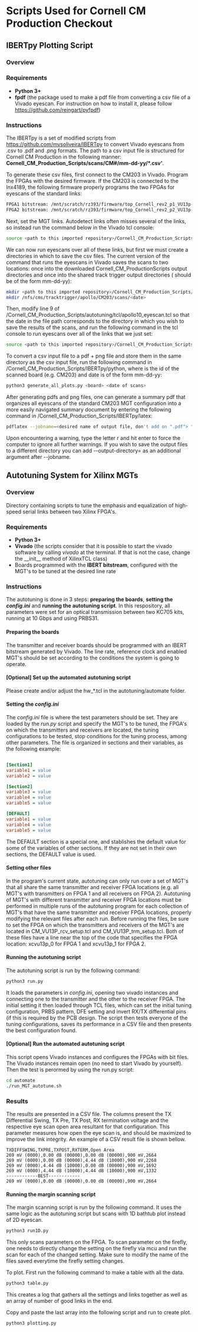 # Scripts Used for Cornell CM Production Checkout

## IBERTpy Plotting Script
### Overview
### Requirements
- **Python 3+**
- **fpdf** (the package used to make a pdf file from converting a csv file of a Vivado eyescan. For instruction on how to install it, please follow https://github.com/reingart/pyfpdf) 
### Instructions
The IBERTpy is a set of modified scripts from https://github.com/mvsoliveira/IBERTpy to convert Vivado eyescans from .csv to .pdf and .png formats. The path to a csv input file is structured for Cornell CM Production in the following manner: **Cornell_CM_Production_Scripts/scans/CM#/mm-dd-yy/*.csv'**. 

To generate these csv files, first connect to the CM203 in Vivado.  Program the FPGAs with the desired firmware.  If the CM203 is connected to the lnx4189, the following firmware properly programs the two FPGAs for eyescans of the standard links:
```sh
FPGA1 bitstream: /mnt/scratch/rz393/firmware/top_Cornell_rev2_p1_VU13p-1-SM_7s_IBERT_lpGBT_v1_25GLHS.bit
FPGA2 bitstream: /mnt/scratch/rz393/firmware/top_Cornell_rev2_p2_VU13p-1-SM_7s_IBERT_lpGBT_v1_25GLHS.bit
```

Next, set the MGT links.  Autodetect links often misses several of the links, so instead run the command below in the Vivado tcl console:
```sh
source <path to this imported repository>/Cornell_CM_Production_Scripts/autotuning/tcl/CM_VU13P_setup_IBERT.tcl
```

We can now run eyescans over all of these links, but first we must create a directories in which to save the csv files.  The current version of the command that runs the eyescans in Vivado saves the scans to two locations: once into the downloaded Cornell_CM_ProductionScripts output directories and once into the shared track trigger output directories (<date> should be of the form mm-dd-yy):
```sh
mkdir <path to this imported repository>/Cornell_CM_Production_Scripts/scans/CM203/<date>
mkdir /nfs/cms/tracktrigger/apollo/CM203/scans/<date>
```

Then, modify line 9 of <path to this imported repository>/Cornell_CM_Production_Scripts/autotuning/tcl/apollo10_eyescan.tcl so that the date in the file path corresponds to the directory in which you wish to save the results of the scans, and run the following command in the tcl console to run eyescans over all of the links that we just set:
```sh
source <path to this imported repository>/Cornell_CM_Production_Scripts/autotuning/tcl/apollo10_eyescan.tcl
```

To convert a csv input file to a pdf + png file and store them in the same directory as the csv input file, run the following command in <path to this imported repository>/Cornell_CM_Production_Scripts/IBERTpy/python, where <board> is the id of the scanned board (e.g. CM203) and date is of the form mm-dd-yy:
```sh
python3 generate_all_plots.py <board> <date of scans>
```

After generating pdfs and png files, one can generate a summary pdf that organizes all eyescans of the standard CM203 MGT configuration into a more easily navigated summary document by entering the following command in <path to this imported repository>/Cornell_CM_Production_Scripts/IBERTpy/latex:
```sh
pdflatex --jobname=<desired name of output file, don't add on ".pdf"> "\def\dateofscans{<date of scans>} \input{eyescan_summary.tex}"
```
Upon encountering a warning, type the letter r and hit enter to force the computer to ignore all further warnings.  If you wish to save the output files to a different directory you can add --output-directory=<desired output directory> as an additional argument after --jobname.

## Autotuning System for Xilinx MGTs

### Overview
Directory containing scripts to tune the emphasis and equalization of
high-speed serial links between two Xilinx FPGA's.

### Requirements
- **Python 3+**
- **Vivado** (the scripts consider that it is possible to start the vivado
  software by calling *vivado* at the terminal. If that is not the case, change
  the \_\_init\_\_ method of XilinxTCL class)
- Boards programmed with the **IBERT bitstream**, configured with the MGT's to
  be tuned at the desired line rate

### Instructions
The autotuning is done in 3 steps: **preparing the boards**, **setting the
*config.ini*** and **running the autotuning script**. In this respository, all
parameters were set for an optical transmission between two KC705 kits, running
at 10 Gbps and using PRBS31.

#### Preparing the boards
The transmitter and receiver boards should be programmed with an IBERT bitstream
generated by Vivado. The line rate, reference clock and enabled MGT's should be
set according to the conditions the system is going to operate.

#### [Optional] Set up the automated autotuning script
Please create and/or adjust the hw_*.tcl in the autotuning/automate folder.

#### Setting the *config.ini*
The *config.ini* file is where the test parameters should be set. They are
loaded by the *run.py* script and specify the MGT's to be tuned, the FPGA's on which the transmitters and receivers are located, the tuning
configurations to be tested, stop conditions for the tuning process, among other
parameters. The file is organized in sections and their variables, as the
following example:

```INI

[Section1]
variable1 = value
variable2 = value

[Section2]
variable3 = value
variable4 = value
variable5 = value

[DEFAULT]
variable1 = value
variable4 = value
variable5 = value

```

The DEFAULT section is a special one, and stablishes the default value for some
of the variables of other sections. If they are not set in their own sections,
the DEFAULT value is used.

#### Setting other files
In the program's current state, autotuning can only run over a set of MGT's that all
share the same transmitter and receiver FPGA locations (e.g. all MGT's with
transmitters on FPGA 1 and all receivers on FPGA 2). Autotuning of MGT's with different
transmitter and receiver FPGA locations must be performed in multiple runs of the autotuning
program for each collection of MGT's that have the same transmitter and receiver FPGA
locations, properly modifying the relevant files after each run.
Before running the files, be sure to set the FPGA on which the transmitters and
receivers of the MGT's are located in CM_VU13P_rcv_setup.tcl and CM_VU13P_trm_setup.tcl.
Both of these files have a line near the top of the code that specifies the FPGA location:
xcvu13p_0 for FPGA 1 and xcvu13p_1 for FPGA 2.

#### Running the autotuning script
The autotuning script is run by the following command:

```sh
python3 run.py
```

It loads the parameters in *config.ini*, opening two vivado instances and
connecting one to the transmitter and the other to the receiver FPGA. The
initial setting it then loaded through TCL files, which can set the initial
tuning configuration, PRBS pattern, DFE setting and invert RX/TX differential
pins (if this is required by the PCB design. The script then tests everyone of
the tuning configurations, saves its performance in a CSV file and then presents
the best configuration found.

#### [Optional] Run the automated autotuning script
This script opens Vivado instances and configures the FPGAs with bit files. The 
Vivado instances remain open (no need to start Vivado by yourself). Then the test 
is perormed by using the run.py script:

```sh
cd automate
./run_MGT_autotune.sh
```

### Results
The results are presented in a CSV file. The columns present the TX Differential
Swing, TX Pre, TX Post, RX termination voltage and the respective eye scan open
area resultant for that configuration. This parameter measures how open the eye
scan is, and should be maximized to improve the link integrity. An example of a
CSV result file is shown bellow.

```CSV
TXDIFFSWING,TXPRE,TXPOST,RXTERM,Open Area
269 mV (0000),0.00 dB (00000),0.00 dB (00000),900 mV,2664
269 mV (0000),0.00 dB (00000),4.44 dB (10000),900 mV,2268
269 mV (0000),4.44 dB (10000),0.00 dB (00000),900 mV,1692
269 mV (0000),4.44 dB (10000),4.44 dB (10000),900 mV,1332
------------BEST------------
269 mV (0000),0.00 dB (00000),0.00 dB (00000),900 mV,2664

```

#### Running the margin scanning script
The margin scanning script is run by the following command. It uses the same logic as the autotuning script but scans with 1D bathtub plot instead of 2D eyescan.

```sh
python3 run1D.py
```
This only scans parameters on the FPGA. To scan parameter on the firefly, one needs to directly change the setting on the firefly via mcu and run the scan for each of the changed setting. Make sure to modify the name of the files saved everytime the firefly setting changes.


To plot. First run the following command to make a table with all the data.
```sh
python3 table.py
```
This creates a log that gathers all the settings and links together as well as an array of number of good links in the end.

Copy and paste the last array into the following script and run to create plot.

```sh
python3 plotting.py
```
